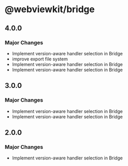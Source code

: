 # @webviewkit/bridge

## 4.0.0

### Major Changes

- Implement version-aware handler selection in Bridge
- improve export file system
- Implement version-aware handler selection in Bridge
- Implement version-aware handler selection in Bridge

## 3.0.0

### Major Changes

- Implement version-aware handler selection in Bridge
- Implement version-aware handler selection in Bridge

## 2.0.0

### Major Changes

- Implement version-aware handler selection in Bridge

